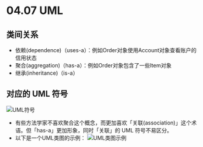 # 04.07 UML

## 类间关系
* 依赖(dependence)（uses-a）：例如Order对象使用Account对象查看账户的信用状态
* 聚合(aggregation)（has-a）：例如Order对象包含了一些Item对象
* 继承(inheritance)（is-a）

## 对应的 UML 符号
![UML符号](./assets/uml-notation-for-class-relationships.png)
* 有些方法学家不喜欢聚合这个概念，而更加喜欢「关联(association)」这个术语。但「has-a」更加形象，同时「关联」的 UML 符号不易区分。
* 以下是一个UML类图的示例：
  ![UML类图示例](./assets/class-diagram-example.png)
